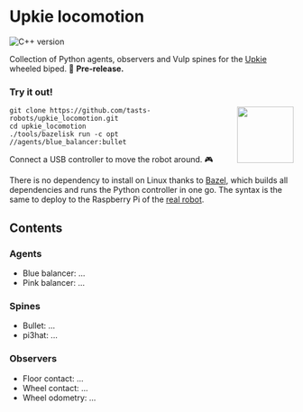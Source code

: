 # Upkie locomotion

![C++ version](https://img.shields.io/badge/C++-17/20-blue.svg?style=flat)

Collection of Python agents, observers and Vulp spines for the [Upkie](https://www.youtube.com/watch?v=NO_TkHGS0wQ) wheeled biped. 🚧 **Pre-release.**

### Try it out!

<!-- GIF: https://user-images.githubusercontent.com/1189580/170491850-dfbb4786-12ff-4fe8-8080-9413d68acfc1.gif -->
<!-- Issue: https://github.com/github/feedback/discussions/17256 -->
<img src="https://user-images.githubusercontent.com/1189580/170496331-e1293dd3-b50c-40ee-9c2e-f75f3096ebd8.png" height="100" align="right" />

```console
git clone https://github.com/tasts-robots/upkie_locomotion.git
cd upkie_locomotion
./tools/bazelisk run -c opt //agents/blue_balancer:bullet
```

Connect a USB controller to move the robot around. 🎮

There is no dependency to install on Linux thanks to [Bazel](https://bazel.build/), which builds all dependencies and runs the Python controller in one go. The syntax is the same to deploy to the Raspberry Pi of the [real robot](https://www.youtube.com/shorts/8b36XcCgh7s).

## Contents

### Agents

* Blue balancer: ...
* Pink balancer: ...

### Spines

* Bullet: ...
* pi3hat: ...

### Observers

* Floor contact: ...
* Wheel contact: ...
* Wheel odometry: ...
